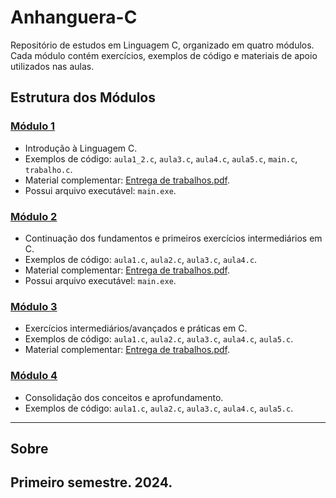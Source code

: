 # Anhanguera-C

Repositório de estudos em Linguagem C, organizado em quatro módulos. Cada módulo contém exercícios, exemplos de código e materiais de apoio utilizados nas aulas.

## Estrutura dos Módulos

### [Módulo 1](https://github.com/JoannaBraccini/Anhanguera-C/tree/main/Linguagem%20C/modulo1)
- Introdução à Linguagem C.
- Exemplos de código: `aula1_2.c`, `aula3.c`, `aula4.c`, `aula5.c`, `main.c`, `trabalho.c`.
- Material complementar: [Entrega de trabalhos.pdf](https://github.com/JoannaBraccini/Anhanguera-C/blob/main/Linguagem%20C/modulo1/Entrega%20de%20trabalhos.pdf).
- Possui arquivo executável: `main.exe`.

### [Módulo 2](https://github.com/JoannaBraccini/Anhanguera-C/tree/main/Linguagem%20C/modulo2)
- Continuação dos fundamentos e primeiros exercícios intermediários em C.
- Exemplos de código: `aula1.c`, `aula2.c`, `aula3.c`, `aula4.c`.
- Material complementar: [Entrega de trabalhos.pdf](https://github.com/JoannaBraccini/Anhanguera-C/blob/main/Linguagem%20C/modulo2/Entrega%20de%20trabalhos.pdf).
- Possui arquivo executável: `main.exe`.

### [Módulo 3](https://github.com/JoannaBraccini/Anhanguera-C/tree/main/Linguagem%20C/modulo3)
- Exercícios intermediários/avançados e práticas em C.
- Exemplos de código: `aula1.c`, `aula2.c`, `aula3.c`, `aula4.c`, `aula5.c`.
- Material complementar: [Entrega de trabalhos.pdf](https://github.com/JoannaBraccini/Anhanguera-C/blob/main/Linguagem%20C/modulo3/Entrega%20de%20trabalhos.pdf).

### [Módulo 4](https://github.com/JoannaBraccini/Anhanguera-C/tree/main/Linguagem%20C/modulo4)
- Consolidação dos conceitos e aprofundamento.
- Exemplos de código: `aula1.c`, `aula2.c`, `aula3.c`, `aula4.c`, `aula5.c`.

---

## Sobre
Primeiro semestre. 2024.
---
